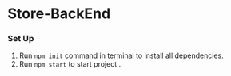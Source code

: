 # Store-BackEnd

### Set Up

1. Run `npm init` command in terminal to install all dependencies.
2. Run `npm start` to start project .
